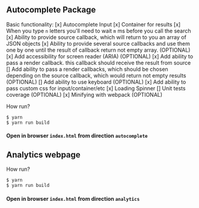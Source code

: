 ## Autocomplete Package

Basic functionality:
[x] Autocomplete Input
[x] Container for results
[x] When you type `n` letters you'll need to wait `m` ms before you call the search
[x] Ability to provide source callback, which will return to you an array of JSON objects
[x] Ability to provide several source callbacks and use them one by one until the result of callback return not empty array. (OPTIONAL)
[x] Add accessibility for screen reader (ARIA) (OPTIONAL)
[x] Add ability to pass a render callback. this callback should receive the result from source
[] Add ability to pass a render callbacks, which should be chosen depending on the source callback, which would return not empty results (OPTIONAL)
[] Add ability to use keyboard (OPTIONAL)
[x] Add ability to pass custom css for input/container/etc
[x] Loading Spinner
[] Unit tests coverage (OPTIONAL)
[x] Minifying with webpack (OPTIONAL)

How run?
```
$ yarn
$ yarn run build
```

#### Open in browser `index.html` from direction `autocomplete`

## Analytics webpage

How run?
```
$ yarn
$ yarn run build
```

#### Open in browser `index.html` from direction `analytics`
